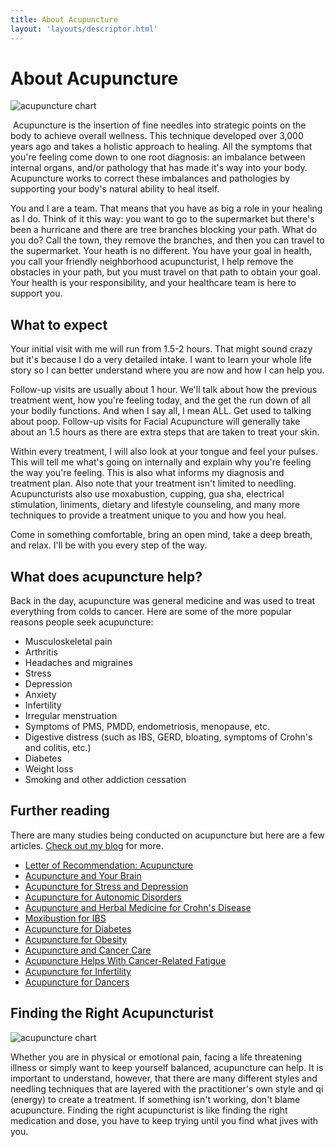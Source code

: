```yaml
---
title: About Acupuncture
layout: 'layouts/descriptor.html'
---
```

# About Acupuncture



<img src="/images/acupuncturepoints_1.jpg" alt="acupuncture chart"  class="float-left mr-8"/> 

​
Acupuncture is the insertion of fine needles into strategic points on the body to achieve overall wellness. This technique developed over 3,000 years ago and takes a holistic approach to healing. All the symptoms that you're feeling come down to one root diagnosis: an imbalance between internal organs, and/or pathology that has made it's way into your body. Acupuncture works to correct these imbalances and pathologies by supporting your body's natural ability to heal itself.

You and I are a team. That means that you have as big a role in your healing as I do. Think of it this way: you want to go to the supermarket but there's been a hurricane and there are tree branches blocking your path. What do you do? Call the town, they remove the branches, and then you can travel to the supermarket. Your heath is no different. You have your goal in health, you call your friendly neighborhood acupuncturist, I help remove the obstacles in your path, but you must travel on that path to obtain your goal. Your health is your responsibility, and your healthcare team is here to support you. 
​
## What to expect

Your initial visit with me will run from 1.5-2 hours. That might sound crazy but it's because I do a very detailed intake. I want to learn your whole life story so I can better understand where you are now and how I can help you.

Follow-up visits are usually about 1 hour. We'll talk about how the previous treatment went, how you're feeling today, and the get the run down of all your bodily functions. And when I say all, I mean ALL. Get used to talking about poop. 
Follow-up visits for Facial Acupuncture will generally take about an 1.5 hours as there are extra steps that are taken to treat your skin.

Within every treatment, I will also look at your tongue and feel your pulses. This will tell me what's going on internally and explain why you're feeling the way you're feeling. This is also what informs my diagnosis and treatment plan. Also note that your treatment isn't limited to needling. Acupuncturists also use moxabustion, cupping, gua sha, electrical stimulation, liniments, dietary and lifestyle counseling, and many more techniques to provide a treatment unique to you and how you heal.

Come in something comfortable, bring an open mind, take a deep breath, and relax. I'll be with you every step of the way. 
​
## What does acupuncture help?

Back in the day, acupuncture was general medicine and was used to treat everything from colds to cancer. Here are some of the more popular reasons people seek acupuncture:
​
- Musculoskeletal  pain
- Arthritis
- Headaches and migraines
- Stress
- Depression
- Anxiety
- Infertility
- Irregular menstruation
- Symptoms of PMS, PMDD, endometriosis, menopause, etc.
- ​Digestive distress (such as IBS, GERD, bloating, symptoms of Crohn's and colitis, etc.)
- Diabetes
- Weight loss
- Smoking and other addiction cessation​
 ​
## Further reading
 
There are many studies being conducted on acupuncture but here are a few articles. [Check out my blog](/blog) for more.

- [Letter of Recommendation: Acupuncture](https://www.nytimes.com/2016/03/20/magazine/letter-of-recommendation-acupuncture.html?smid=fb-nytimes&smtyp=cur)
- [Acupuncture and Your Brain](https://www.autonomicneuroscience.com/article/S1566-0702(15)00035-1/fulltext)
- [Acupuncture for Stress and Depression](https://www.psychologytoday.com/us/blog/renaissance-woman/201509/acupuncture-stress-and-depression-yes-please)
- [Acupuncture for Autonomic Disorders](https://www.ncbi.nlm.nih.gov/pmc/articles/PMC3677642/)
- [Acupuncture and Herbal Medicine for Crohn's Disease](https://pubmed.ncbi.nlm.nih.gov/30985690/)
- [Moxibustion for IBS](https://pubmed.ncbi.nlm.nih.gov/30574173/)
- [Acupuncture for Diabetes](https://www.medicalnewstoday.com/articles/319618)
- [Acupuncture for Obesity](https://www.ncbi.nlm.nih.gov/pmc/articles/PMC6378065/)
- [Acupuncture and Cancer Care](https://www.ncbi.nlm.nih.gov/pmc/articles/PMC2642987/)
- [Acupuncture Helps With Cancer-Related Fatigue](https://ascopubs.org/doi/full/10.1200/JCO.2012.41.6222)
- [Acupuncture for Infertility](https://www.ncbi.nlm.nih.gov/pmc/articles/PMC6182526/)
- [Acupuncture for Dancers](https://www.dancespirit.com/acupuncture-for-dancers-what-to-expect-and-how-it-works-2474149475.html)
​

## Finding the Right Acupuncturist

<img src="/images//chinese-physician-taking-radial-pulse_1.jpg" alt="acupuncture chart"  class="float-right ml-8"/> 

​Whether you are in physical or emotional pain, facing a life threatening illness or simply want to keep yourself balanced, acupuncture can help. It is important to understand, however, that there are many different styles and needling techniques that are layered with the practitioner's own style and qi (energy) to create a treatment. If something isn't working, don't blame acupuncture. Finding the right acupuncturist is like finding the right medication and dose, you have to keep trying until you find what jives with you.